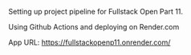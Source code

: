 Setting up project pipeline for Fullstack Open Part 11.

Using Github Actions and deploying on Render.com

App URL: https://fullstackopenp11.onrender.com/
